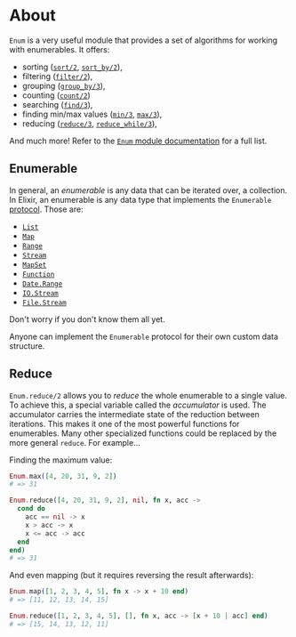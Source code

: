 # About

`Enum` is a very useful module that provides a set of algorithms for working with enumerables. It offers:

- sorting ([`sort/2`][enum-sort/2], [`sort_by/2`][enum-sort_by/2]),
- filtering ([`filter/2`][enum-filter/2]),
- grouping ([`group_by/3`][enum-group_by/3]),
- counting ([`count/2`][enum-count/2])
- searching ([`find/3`][enum-find/3]),
- finding min/max values ([`min/3`][enum-min/3], [`max/3`][enum-max/3]),
- reducing ([`reduce/3`][enum-reduce/3], [`reduce_while/3`][enum-reduce_while/3]),

And much more! Refer to the [`Enum` module documentation][enum-functions] for a full list.

## Enumerable

In general, an _enumerable_ is any data that can be iterated over, a collection. In Elixir, an enumerable is any data type that implements the `Enumerable` [protocol][exercism-protocols]. Those are:

- [`List`][list]
- [`Map`][map]
- [`Range`][range]
- [`Stream`][stream]
- [`MapSet`][mapset]
- [`Function`][function]
- [`Date.Range`][date-range]
- [`IO.Stream`][io-stream]
- [`File.Stream`][file-stream]

Don't worry if you don't know them all yet.

Anyone can implement the `Enumerable` protocol for their own custom data structure.

## Reduce

`Enum.reduce/2` allows you to _reduce_ the whole enumerable to a single value. To achieve this, a special variable called the _accumulator_ is used. The accumulator carries the intermediate state of the reduction between iterations. This makes it one of the most powerful functions for enumerables. Many other specialized functions could be replaced by the more general `reduce`. For example...

Finding the maximum value:

```elixir
Enum.max([4, 20, 31, 9, 2])
# => 31

Enum.reduce([4, 20, 31, 9, 2], nil, fn x, acc ->
  cond do
    acc == nil -> x
    x > acc -> x
    x <= acc -> acc
  end
end)
# => 31
```

And even mapping (but it requires reversing the result afterwards):

```elixir
Enum.map([1, 2, 3, 4, 5], fn x -> x + 10 end)
# => [11, 12, 13, 14, 15]

Enum.reduce([1, 2, 3, 4, 5], [], fn x, acc -> [x + 10 | acc] end)
# => [15, 14, 13, 12, 11]
```

[enum-functions]: https://hexdocs.pm/elixir/Enum.html#functions
[enum-sort/2]: https://hexdocs.pm/elixir/Enum.html#sort/2
[enum-sort_by/2]: https://hexdocs.pm/elixir/Enum.html#sort_by/2
[enum-filter/2]: https://hexdocs.pm/elixir/Enum.html#filter/2
[enum-group_by/3]: https://hexdocs.pm/elixir/Enum.html#group_by/3
[enum-count/2]: https://hexdocs.pm/elixir/Enum.html#count/2
[enum-find/3]: https://hexdocs.pm/elixir/Enum.html#find/3
[enum-min/3]: https://hexdocs.pm/elixir/Enum.html#min/3
[enum-max/3]: https://hexdocs.pm/elixir/Enum.html#max/3
[enum-reduce/3]: https://hexdocs.pm/elixir/Enum.html#reduce/3
[enum-reduce_while/3]: https://hexdocs.pm/elixir/Enum.html#reduce_while/3
[list]: https://hexdocs.pm/elixir/List.html
[map]: https://hexdocs.pm/elixir/Map.html
[range]: https://hexdocs.pm/elixir/Range.html
[stream]: https://hexdocs.pm/elixir/Stream.html
[mapset]: https://hexdocs.pm/elixir/MapSet.html
[function]: https://hexdocs.pm/elixir/Function.html
[date-range]: https://hexdocs.pm/elixir/Date.Range.html
[io-stream]: https://hexdocs.pm/elixir/IO.Stream.html
[file-stream]: https://hexdocs.pm/elixir/File.Stream.html
[exercism-protocols]: https://exercism.org/tracks/elixir/concepts/protocols
